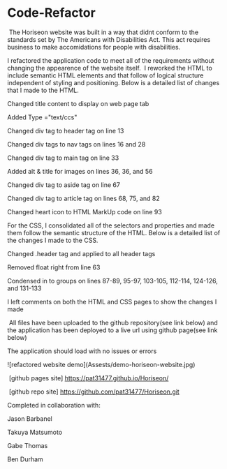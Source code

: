 # Code-Refactor
​
The Horiseon website was built in a way that didnt conform to the standards set by The Americans with Disabilities Act. This act requires business to make accomidations for people with disabilities.

I refactored the application code to meet all of the requirements without changing the appearence of the website itself.
​
I reworked the HTML to include semantic HTML elements and that follow of logical structure independent of styling and positioning. Below is a detailed list of changes that I made to the HTML.

Changed title content to display on web page tab

Added Type ="text/ccs"

Changed div tag to header tag on line 13

Changed div tags to nav tags on lines 16 and 28

Changed div tag to main tag on line 33

Added alt & title for images on lines 36, 36, and 56

Changed div tag to aside tag on line 67

Changed div tag to article tag on lines 68, 75, and 82

Changed heart icon to HTML MarkUp code on line 93

For the CSS, I consolidated all of the selectors and properties and made them follow the semantic structure of the HTML. Below is a detailed list of the changes I made to the CSS.

Changed .header tag and applied to all header tags

Removed float right from line 63

Condensed in to groups on lines 87-89, 95-97, 103-105, 112-114, 124-126, and 131-133

I left comments on both the HTML and CSS pages to show the changes I made

​
All files have been uploaded to the github repository(see link below) and the application has been deployed to a live url using github page(see link below)

<p>
The application should load with no issues or errors
</p>
​
![refactored website demo](Assests/demo-horiseon-website.jpg) 

​
[github pages site] https://pat31477.github.io/Horiseon/

​
[github repo site] https://github.com/pat31477/Horiseon.git


Completed in collaboration with:

Jason Barbanel

Takuya Matsumoto

Gabe Thomas

Ben Durham